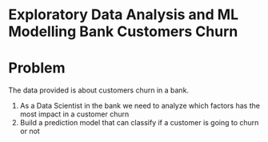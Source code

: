 # Exploratory Data Analysis and ML Modelling Bank Customers Churn

# Problem

The data provided is about customers churn in a bank.

1. As a Data Scientist in the bank we need to analyze which factors has the most impact in a customer churn
2. Build a prediction model that can classify if a customer is going to churn or not
